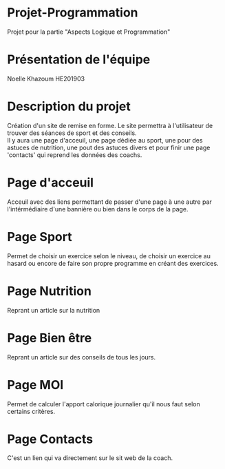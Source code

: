 # Projet-Programmation

Projet pour la partie "Aspects Logique et Programmation"

# Présentation de l'équipe

Noelle Khazoum HE201903

# Description du projet

Création d'un site de remise en forme. Le site permettra à l'utilisateur de trouver des séances de sport et des conseils.  
Il y aura une page d'acceuil, une page dédiée au sport, une pour des astuces de nutrition, une pout des astuces divers et pour finir une page 'contacts' qui reprend les données des coachs. 

# Page d'acceuil
Acceuil avec des liens permettant de passer d'une page à une autre par l'intérmédiaire d'une bannière ou bien dans le corps de la page.

# Page Sport
Permet de choisir un exercice selon le niveau, de choisir un exercice au hasard ou encore de faire son propre programme en créant des exercices.

# Page Nutrition
Reprant un article sur la nutrition

# Page Bien être
Reprant un article sur des conseils de tous les jours.

# Page MOI
Permet de calculer l'apport calorique journalier qu'il nous faut selon certains critères.

# Page Contacts
C'est un lien qui va directement sur le sit web de la coach.
